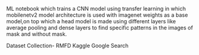 ML notebook which trains a CNN model using transfer learning in which mobilenetv2 model architecture is used with imagenet weights as a base model,on top which a head model is made using different layers like average pooling and dense layers to find specific patterns in the images of mask and without mask.

Dataset Collection-
RMFD
Kaggle
Google Search


